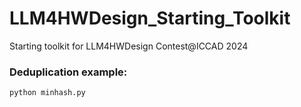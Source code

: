 # LLM4HWDesign_Starting_Toolkit
Starting toolkit for LLM4HWDesign Contest@ICCAD 2024


### Deduplication example:
`python minhash.py`